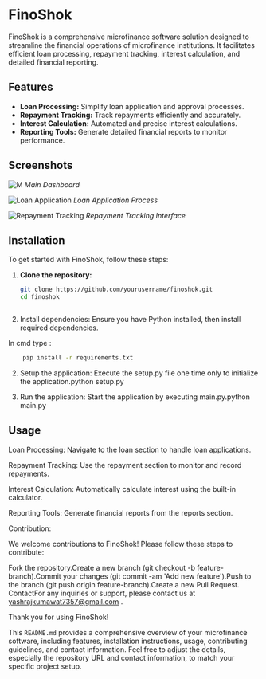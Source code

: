 # FinoShok

FinoShok is a comprehensive microfinance software solution designed to streamline the financial operations of microfinance institutions. It facilitates efficient loan processing, repayment tracking, interest calculation, and detailed financial reporting.

## Features

- **Loan Processing:** Simplify loan application and approval processes.
- **Repayment Tracking:** Track repayments efficiently and accurately.
- **Interest Calculation:** Automated and precise interest calculations.
- **Reporting Tools:** Generate detailed financial reports to monitor performance.

## Screenshots

![M](images/screenshot1.png)
*Main Dashboard*

![Loan Application](images/screenshot2.png)
*Loan Application Process*

![Repayment Tracking](images/screenshot3.png)
*Repayment Tracking Interface*

## Installation

To get started with FinoShok, follow these steps:

1. **Clone the repository:**
   ```bash
   git clone https://github.com/yourusername/finoshok.git
   cd finoshok



1. Install dependencies: Ensure you have Python installed, then install required dependencies.

In cmd type : 

```bash
    pip install -r requirements.txt
```

2. Setup the application: Execute the setup.py file one time only to initialize the application.python setup.py

3. Run the application: Start the application by executing main.py.python main.py

## Usage

Loan Processing: Navigate to the loan section to handle loan applications.

Repayment Tracking: Use the repayment section to monitor and record repayments.

Interest Calculation: Automatically calculate interest using the built-in calculator.

Reporting Tools: Generate financial reports from the reports section.

Contribution: 

We welcome contributions to FinoShok! Please follow these steps to contribute:

Fork the repository.Create a new branch (git checkout -b feature-branch).Commit your changes (git commit -am 'Add new feature').Push to the branch (git push origin feature-branch).Create a new Pull Request. ContactFor any inquiries or support, please contact us at yashrajkumawat7357@gmail.com . 

Thank you for using FinoShok!

This `README.md` provides a comprehensive overview of your microfinance software, including features, installation instructions, usage, contributing guidelines, and contact information. Feel free to adjust the details, especially the repository URL and contact information, to match your specific project setup.